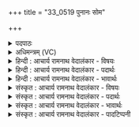 +++
title = "33_0519 पुनानः सोम"

+++
<details><summary>पदपाठः</summary>

पु꣣नानः꣢। सो꣣म। जा꣡गृ꣢꣯विः। अ꣡व्याः꣢꣯। वा꣡रैः꣢꣯। प꣡रि꣢꣯। प्रि꣣यः꣢। त्वम्। वि꣡प्रः꣢꣯। वि। प्रः꣣। अभवः। अङ्गिरस्तम। म꣡ध्वा꣢꣯। य꣣ज्ञ꣢म्। मि꣣मिक्ष। नः। ५१९।
</details>

<details><summary>अधिमन्त्रम् (VC)</summary>

- पवमानः सोमः
- सप्तर्षयः
- बृहती
- मध्यमः
- पावमानं काण्डम्
</details>

<details><summary>हिन्दी : आचार्य रामनाथ वेदालंकार - विषयः</summary>

अगले मन्त्र में सोम जीवात्मा को उद्बोधित किया गया है।
</details>

<details><summary>हिन्दी : आचार्य रामनाथ वेदालंकार - पदार्थः</summary>

पदार्थान्वयभाषाः -  हे (अङ्गिरस्तम) अतिशय तेजस्वी (सोम) मेरे अन्तरात्मन् ! (जागृविः) जागरूक, (अव्याः वारैः) भेड़ों के बालों से निर्मित दशापवित्रों के सदृश बुद्धि के तर्कों से (परि पुनानः) असत्य के त्याग तथा सत्य के स्वीकार द्वारा स्वयं को पवित्र करता हुआ (प्रियः) सबका प्रिय (त्वम्) तू (विप्रः) ज्ञानी (अभवः) हो गया है। वह तू (नः) हमारे (यज्ञम्) जीवन-यज्ञ को (मध्वा) माधुर्य से (मिमिक्ष) सींचने का प्रयत्न कर ॥९॥
</details>

<details><summary>हिन्दी : आचार्य रामनाथ वेदालंकार - भावार्थः</summary>

भावार्थभाषाः -  मनुष्यों को चाहिए कि वे जागरूक, पवित्र, सबके प्रिय, ज्ञानी, तेजस्वी और मधुर व्यवहार करनेवाले होवें ॥९॥
</details>

<details><summary>संस्कृत : आचार्य रामनाथ वेदालंकार - विषयः</summary>

अथ सोमं जीवात्मानमुद्बोधयति।
</details>

<details><summary>संस्कृत : आचार्य रामनाथ वेदालंकार - पदार्थः</summary>

पदार्थान्वयभाषाः -  हे (अङ्गिरस्तम) अतिशयेन तेजस्विन् ! अङ्गारेष्वङ्गिराः इति हि निरुक्तम् ३।१७। (सोम) मदीय अन्तरात्मन् ! (जागृविः) जागरूकः, (अव्याः वारैः) अविबालनिर्मितदशापवित्रैरिव बुद्धेस्तर्कैः (परि पुनानः) असत्यं परित्यज्य सत्यं स्वीकृत्य स्वात्मानं पवित्रं कुर्वन् (प्रियः) सर्वेषां स्नेहभाजनभूतः (त्वम् विप्रः) प्रशस्तज्ञानवान् (अभवः) अजायथाः। स त्वम् (नः) अस्माकम् (यज्ञम्) जीवनयज्ञम् (मध्वा) मधुना, माधुर्येण (मिमिक्ष) सेक्तुं प्रयतस्व। मिह सेचने धातोः सनि लोण्मध्यमैकवचने रूपम् ॥९॥
</details>

<details><summary>संस्कृत : आचार्य रामनाथ वेदालंकार - भावार्थः</summary>

भावार्थभाषाः -  मनुष्यैर्जागरूकैः सर्वेषां प्रियैर्ज्ञानवद्भिस्तेजस्विभिर्मधुरव्यवहारैश्च भवितव्यम् ॥९॥
</details>

<details><summary>संस्कृत : आचार्य रामनाथ वेदालंकार - पादटिप्पनी</summary>

टिप्पणी:   १. ऋ० ९।१०७।६, ‘जागृविरव्या, अभवोऽङ्गिरस्तम, णः’ इत्यत्र क्रमेण ‘जागृविरव्यो, अभवोऽङ्गिरस्तमः, नः’ इति पाठः।
</details>
